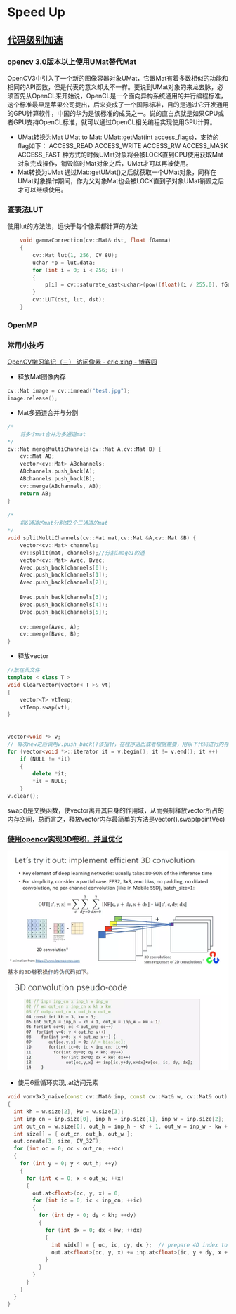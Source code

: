 # Speed Up

## [代码级别加速](https://blog.csdn.net/guyuealian/article/details/78540206)
### opencv 3.0版本以上使用UMat替代Mat
OpenCV3中引入了一个新的图像容器对象UMat，它跟Mat有着多数相似的功能和相同的API函数，但是代表的意义却太不一样。要说到UMat对象的来龙去脉，必须首先从OpenCL来开始说，OpenCL是一个面向异构系统通用的并行编程标准，这个标准最早是苹果公司提出，后来变成了一个国际标准，目的是通过它开发通用的GPU计算软件，中国的华为是该标准的成员之一。说的直白点就是如果CPU或者GPU支持OpenCL标准，就可以通过OpenCL相关编程实现使用GPU计算。
+ UMat转换为Mat
  UMat to Mat: UMat::getMat(int access_flags)，支持的flag如下：
  ACCESS_READ
  ACCESS_WRITE
  ACCESS_RW
  ACCESS_MASK
  ACCESS_FAST 
  种方式的时候UMat对象将会被LOCK直到CPU使用获取Mat对象完成操作，销毁临时Mat对象之后，UMat才可以再被使用。
+ Mat转换为UMat
  通过Mat::getUMat()之后就获取一个UMat对象，同样在UMat对象操作期间，作为父对象Mat也会被LOCK直到子对象UMat销毁之后才可以继续使用。

### 查表法LUT
使用lut的方法法，远快于每个像素都计算的方法
```cpp
	void gammaCorrection(cv::Mat& dst, float fGamma)
	{
		cv::Mat lut(1, 256, CV_8U);
		uchar *p = lut.data;
		for (int i = 0; i < 256; i++)
		{
			p[i] = cv::saturate_cast<uchar>(pow((float)(i / 255.0), fGamma) * 255.0f);
		}
		cv::LUT(dst, lut, dst);
	}
```
### OpenMP

### 常用小技巧
[OpenCV学习笔记（三） 访问像素 - eric.xing - 博客园](https://www.cnblogs.com/ericxing/p/3576747.html)
+ 释放Mat图像内存
```cpp
cv::Mat image = cv::imread("test.jpg");
image.release();
```
+  Mat多通道合并与分割
```cpp
/*
	将多个mat合并为多通道mat
*/
cv::Mat mergeMultiChannels(cv::Mat A,cv::Mat B) {
	cv::Mat AB;
	vector<cv::Mat> ABchannels;
	ABchannels.push_back(A);
	ABchannels.push_back(B);
	cv::merge(ABchannels, AB);
	return AB;
}
 
/*
	将6通道的mat分割成2个三通道的mat
*/
void splitMultiChannels(cv::Mat mat,cv::Mat &A,cv::Mat &B) {
	vector<cv::Mat> channels;
	cv::split(mat, channels);//分割image1的通
	vector<cv::Mat> Avec, Bvec;
	Avec.push_back(channels[0]);
	Avec.push_back(channels[1]);
	Avec.push_back(channels[2]);
 
	Bvec.push_back(channels[3]);
	Bvec.push_back(channels[4]);
	Bvec.push_back(channels[5]);
 
	cv::merge(Avec, A);
	cv::merge(Bvec, B);
}
```

+ 释放vector
```cpp
//放在头文件
template < class T >
void ClearVector(vector< T >& vt)
{
	vector<T> vtTemp;
	vtTemp.swap(vt);
}


vector<void *> v;
// 每次new之后调用v.push_back()该指针，在程序退出或者根据需要，用以下代码进行内存的释放：
for (vector<void *>::iterator it = v.begin(); it != v.end(); it ++) 
    if (NULL != *it) 
    {
        delete *it; 
        *it = NULL;
    }
v.clear();
```
swap()是交换函数，使vector离开其自身的作用域，从而强制释放vector所占的内存空间，总而言之，释放vector内存最简单的方法是vector<Point>().swap(pointVec)

### [使用opencv实现3D卷积，并且优化](https://mp.weixin.qq.com/s?__biz=MzIxOTcyNDE2NA==&mid=2247483914&idx=1&sn=68fceefa37ec27a3506b61acffa041a8&chksm=97d7a2e1a0a02bf7e37561050d970bdc95434581480a4f3ab113316872305458d220d298bae4&mpshare=1&scene=1&srcid=&pass_ticket=X16K6FYgsAd1RTIEGQs030Z31xHk7rJhtSxNOivtCTqGaaxO8c8%2BE0U3ubh0R8BP#rd)
![417bc319](images/417bc319.png)

+ 使用6重循环实现,.at<float>访问元素
```cpp
void vonv3x3_naive(const cv::Mat& inp, const cv::Mat& w, cv::Mat& out)
{
  int kh = w.size[2], kw = w.size[3];
  int inp_cn = inp.size[0], inp_h = inp.size[1], inp_w = inp.size[2];
  int out_cn = w.size[0], out_h = inp_h - kh + 1, out_w = inp_w - kw + 1;
  int size[] = { out_cn, out_h, out_w };
  out.create(3, size, CV_32F);
  for (int oc = 0; oc < out_cn; ++oc)
  {
    for (int y = 0; y < out_h; ++y)
    {
      for (int x = 0; x < out_w; ++x)
      {
        out.at<float>(oc, y, x) = 0;
        for (int ic = 0; ic < inp_cn; ++ic)
        {
          for (int dy = 0; dy < kh; ++dy)
          {
            for (int dx = 0; dx < kw; ++dx)
            {
              int widx[] = { oc, ic, dy, dx };  // prepare 4D index to access w
              out.at<float>(oc, y, x) += inp.at<float>(ic, y + dy, x + dx) * w.at<float>(widx);
            }
          }
        }
      }
    }
  }
}
```